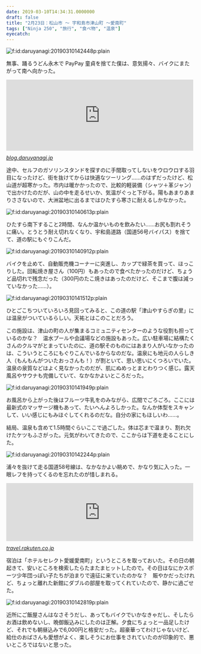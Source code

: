 ```yaml
---
date: 2019-03-10T14:34:31.0000000
draft: false
title: "2月23日：松山市 ～ 宇和島市津山町 ～愛南町"
tags: ["Ninja 250", "旅行", "食べ物", "温泉"]
eyecatch: 
---
```

<p><span itemscope itemtype="http://schema.org/Photograph"><img src="20190310142448.png" alt="f:id:daruyanagi:20190310142448p:plain" title="f:id:daruyanagi:20190310142448p:plain" class="hatena-fotolife" itemprop="image"></span></p><p>無事、踊るうどん永木で PayPay 童貞を捨てた僕は、意気揚々、バイクにまたがって南へ向かった。</p><p><iframe src="https://hatenablog-parts.com/embed?url=https%3A%2F%2Fblog.daruyanagi.jp%2Fentry%2F2019%2F02%2F26%2F163932" title="2月23日：踊るうどん永木で PayPay 童貞を捨ててきた - だるろぐ" class="embed-card embed-blogcard" scrolling="no" frameborder="0" style="display: block; width: 100%; height: 190px; max-width: 500px; margin: 10px 0px;"></iframe><cite class="hatena-citation"><a href="https://blog.daruyanagi.jp/entry/2019/02/26/163932">blog.daruyanagi.jp</a></cite></p><p>途中、セルフのガソリンスタンドを探すのに手間取ってしないをウロウロする羽目になったけど、街を抜けてからは快適なツーリング……のはずだったけど、松山道が超寒かった。市内は暖かかったので、比較的軽装備（シャツ＋革ジャン）で出かけたのだが、山の中を走るせいか、気温がぐっと下がる。陽もあまりあまりささないので、大洲盆地に出るまではひたすら寒さに耐えるしかなかった。</p><p><span itemscope itemtype="http://schema.org/Photograph"><img src="20190310140613.png" alt="f:id:daruyanagi:20190310140613p:plain" title="f:id:daruyanagi:20190310140613p:plain" class="hatena-fotolife" itemprop="image"></span></p><p>ひたすら南下すること2時間、なんか温かいものを飲みたい……お尻も割れそうに痛い。とうとう耐え切れなくなり、宇和島道路（国道56号バイパス）を捨てて、道の駅にもぐりこんだ。</p><p><span itemscope itemtype="http://schema.org/Photograph"><img src="20190310140912.png" alt="f:id:daruyanagi:20190310140912p:plain" title="f:id:daruyanagi:20190310140912p:plain" class="hatena-fotolife" itemprop="image"></span></p><p>バイクを止めて、自動販売機コーナーに突進し、カップで緑茶を買って、ほっこりした。回転焼き屋さん（100円）もあったので食べたかったのだけど、ちょうど品切れで残念だった（300円のたこ焼きはあったのだけど、そこまで腹は減っていなかった……）。</p><p><span itemscope itemtype="http://schema.org/Photograph"><img src="20190310141512.png" alt="f:id:daruyanagi:20190310141512p:plain" title="f:id:daruyanagi:20190310141512p:plain" class="hatena-fotolife" itemprop="image"></span></p><p>ひとごこちついていろいろ見回ってみると、この道の駅「津山やすらぎの里」には温泉がついているらしい。天祐とはこのことだろう。</p><p>この施設は、津山の町の人が集まるコミュニティセンターのような役割も担っているのかな？　温水プールや会議場などの施設もあった。広い駐車場に結構たくさんのクルマがとまっていたのに、道の駅そのものにはあまり人がいなかったのは、こういうところにもぐりこんでいるからなのだな。温泉にも地元の人らしき人（もんもんがついたおっさんも！）が割といて、思い思いにくつろいでいた。温泉の泉質などはよく見なかったのだが、肌にぬめっとまとわりつく感じ。露天風呂やサウナも完備していて、なかなかよいところだった。</p><p><span itemscope itemtype="http://schema.org/Photograph"><img src="20190310141949.png" alt="f:id:daruyanagi:20190310141949p:plain" title="f:id:daruyanagi:20190310141949p:plain" class="hatena-fotolife" itemprop="image"></span></p><p>お風呂から上がった後はフルーツ牛乳をのみながら、広間でごろごろ。ここには最新式のマッサージ機もあって、たいへんよろしかった。なんか体型をスキャンして、いい感じにもみほぐしてくれるのだな。自分の家にもほしいわ……。</p><p>結局、温泉も含めて1.5時間ぐらいここで過ごした。体は芯まで温まり、割れ欠けたケツもふさがった。元気がわいてきたので、ここからは下道を走ることにした。</p><p><span itemscope itemtype="http://schema.org/Photograph"><img src="20190310142244.png" alt="f:id:daruyanagi:20190310142244p:plain" title="f:id:daruyanagi:20190310142244p:plain" class="hatena-fotolife" itemprop="image"></span></p><p>浦々を抜けて走る国道58号線は、なかなかよい眺めで、かなり気に入った。一眼レフを持ってくるのを忘れたのが惜しまれる。</p><p><iframe src="https://hatenablog-parts.com/embed?url=https%3A%2F%2Ftravel.rakuten.co.jp%2FHOTEL%2F67356%2F67356_std.html" title="楽天トラベル: ホテルセレクト愛媛愛南町 設備・アメニティ・基本情報 " class="embed-card embed-webcard" scrolling="no" frameborder="0" style="display: block; width: 100%; height: 155px; max-width: 500px; margin: 10px 0px;"></iframe><cite class="hatena-citation"><a href="https://travel.rakuten.co.jp/HOTEL/67356/67356_std.html">travel.rakuten.co.jp</a></cite></p><p>宿泊は「ホテルセレクト愛媛愛南町」というところを取っておいた。その日の朝起きて、安いところを検索したらたまたまヒットしたので。その日はなにかスポーツ少年団っぽい子たちが泊まりで遠征に来ていたのかな？　賑やかだったけれど、ちょっと離れた新館にダブルの部屋を取ってくれていたので、静かに過ごせた。</p><p><span itemscope itemtype="http://schema.org/Photograph"><img src="20190310142819.png" alt="f:id:daruyanagi:20190310142819p:plain" title="f:id:daruyanagi:20190310142819p:plain" class="hatena-fotolife" itemprop="image"></span></p><p>近所にご飯屋さんはなさそうだし、あってもバイクでいかなきゃだし、そしたらお酒は飲めないし、晩御飯込みにしたのは正解。夕食にちょっと一品足したけど、それでも朝昼込みで6,000円と格安だった。超豪華ってわけじゃないけど、給仕のおばさんも愛想がよく、楽しそうにお仕事をされていたのが印象的で、悪いところではないと思った。</p>

